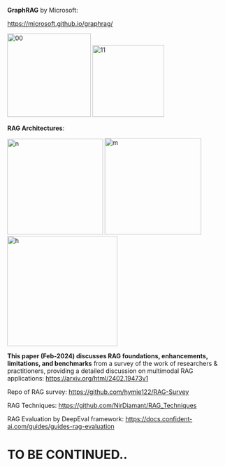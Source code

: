 **GraphRAG** by Microsoft:

https://microsoft.github.io/graphrag/

<img width="191" alt="00" src="https://github.com/user-attachments/assets/ae78dd98-9836-4ab4-97ed-cec35eb5649f" />


<img width="164" alt="11" src="https://github.com/user-attachments/assets/dab57462-786a-467d-a3c1-82f5d57a7bcd" />



**RAG Architectures**:

<img width="219" alt="n" src="https://github.com/user-attachments/assets/19a46176-4ace-41f6-b276-1201b517e968" />


<img width="221" alt="m" src="https://github.com/user-attachments/assets/91e797e6-e3fb-4c17-8631-f5186e18911d" />


<img width="252" alt="h" src="https://github.com/user-attachments/assets/20ada6cb-5666-4006-a649-fdad2e5edada" />



**This paper (Feb-2024) discusses RAG foundations, enhancements, limitations, and benchmarks** from a survey of the work of researchers & practitioners, providing a detailed discussion on multimodal RAG applications: https://arxiv.org/html/2402.19473v1

Repo of RAG survey: https://github.com/hymie122/RAG-Survey

RAG Techniques: https://github.com/NirDiamant/RAG_Techniques

RAG Evaluation by DeepEval framework: https://docs.confident-ai.com/guides/guides-rag-evaluation


# TO BE CONTINUED..

